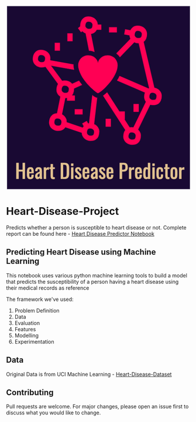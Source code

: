 

![Heart Disease Predictor](https://raw.githubusercontent.com/pavanskipo/Heart-Disease-Project/master/logo.png)

# Heart-Disease-Project

Predicts whether a person is susceptible to heart disease or not.
Complete report can be found here - [Heart Disease Predictor Notebook](https://github.com/pavanskipo/Heart-Disease-Project/blob/master/heart-disease-classification.ipynb)

## Predicting Heart Disease using Machine Learning

This notebook uses various python machine learning tools to build a model that predicts the susceptibility of a person
having a heart disease using their medical records as reference

The framework we've used:
1. Problem Definition
2. Data
3. Evaluation
4. Features
5. Modelling
6. Experimentation

## Data

Original Data is from UCI Machine Learning - [Heart-Disease-Dataset]('https://archive.ics.uci.edu/ml/datasets/Heart+Disease')

## Contributing
Pull requests are welcome. For major changes, please open an issue first to discuss what you would like to change.

